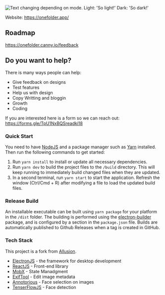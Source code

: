<picture>
  <source media="(prefers-color-scheme: dark)" srcset="https://github.com/OneFolderApp/OneFolder/assets/27826950/e12e0f46-a1a8-484f-a443-b71d4a30d37f">
  <img alt="Text changing depending on mode. Light: 'So light!' Dark: 'So dark!'" src="https://github.com/OneFolderApp/OneFolder/assets/27826950/b6291e54-daf9-42c1-8649-ec14532d79c7">
</picture>

Website: https://onefolder.app/

## Roadmap
https://onefolder.canny.io/feedback

## Do you want to help?
There is many ways people can help:
- Give feedback on designs
- Test features
- Help us with design
- Copy Writting and bloggin
- Growth
- Coding

If you are interested here is a form so we can reach out:
https://forms.gle/TpU1NxBQSreadki18

### Quick Start

You need to have [NodeJS](https://nodejs.org/en/download/) and a package manager such as [Yarn](https://yarnpkg.com/lang/en/docs/install/) installed.
Then run the following commands to get started:

1. Run `yarn install` to install or update all necessary dependencies.
2. Run `yarn dev` to build the project files to the `/build` directory. This will keep running to immediately build changed files when they are updated.
3. In a second terminal, run `yarn start` to start the application. Refresh the window (Ctrl/Cmd + R) after modifying a file to load the updated build files.

### Release Build

An installable executable can be built using `yarn package` for your platform in the `/dist` folder. The building is performed using the [electron-builder](https://www.electron.build/) package, and is configured by a section in the `package.json` file.
Builds are automatically published to Github Releases when a tag is created in GitHub.

### Tech Stack
This project is a fork from [Allusion](https://github.com/allusion-app/Allusion).
* [ElectronJS](https://www.electronjs.org/) - the framework for desktop development
* [ReactJS](https://react.dev/) - Front-end library
* [MobX](https://mobx.js.org/README.html) - State Manadgment
* [ExifTool](https://exiftool.org/) - Edit image metadata
* [Annotorious](https://annotorious.github.io/) - Face selection on images
* [TenserFlowJS](https://www.tensorflow.org/js) - Face detection
